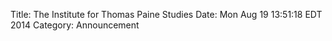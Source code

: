 Title: The Institute for Thomas Paine Studies
Date: Mon Aug  19 13:51:18 EDT 2014
Category: Announcement



